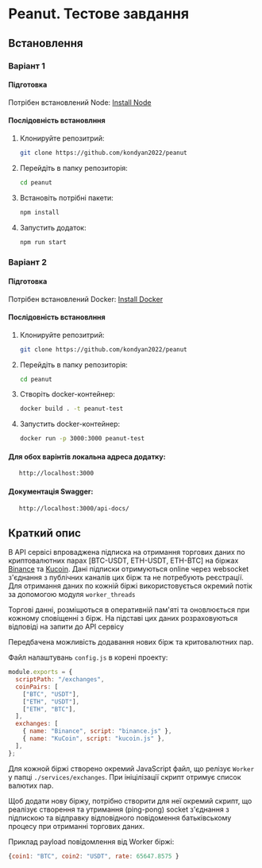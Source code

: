 # Peanut. Тестове завдання

## Встановлення

### Варіант 1

#### Підготовка

Потрібен встановлений Node: [Install Node](https://nodejs.org/en/download/)

#### Послідовність встановлння

1. Клонируйте репозитрий:

   ```bash
   git clone https://github.com/kondyan2022/peanut
   ```

2. Перейдіть в папку репозиторія:

   ```bash
   cd peanut
   ```

3. Встановіть потрібні пакети:

   ```bash
   npm install
   ```

4. Запустить додаток:

   ```bash
   npm run start
   ```

### Варіант 2

#### Підготовка

Потрібен встановлений Docker: [Install Docker](https://docs.docker.com/get-docker/)

#### Послідовність встановлння

1. Клонируйте репозитрий:

   ```bash
   git clone https://github.com/kondyan2022/peanut
   ```

2. Перейдіть в папку репозиторія:

   ```bash
   cd peanut
   ```

3. Створіть docker-контейнер:

   ```bash
   docker build . -t peanut-test
   ```

4. Запустить docker-контейнер:

   ```bash
   docker run -p 3000:3000 peanut-test
   ```

#### Для обох варінтів локальна адреса додатку:

```bash
   http://localhost:3000
```

#### Документація Swagger:

```bash
   http://localhost:3000/api-docs/
```

## Краткий опис

В API сервісі впроваджена підписка на отримання торгових даних по криптовалютних парах [BTC-USDT, ETH-USDT, ETH-BTC] на біржах [Binance](https://www.binance.com/) та [Kucoin](https://www.kucoin.com). Дані підписки отримуються online через websocket з'єднання з публічних каналів цих бірж та не потребують реєстрації.
Для отримання даних по кожній біржі використовується окремий потік за допомогою модуля `worker_threads`

Торгові данні, розміщються в оперативній пам'яті та оновлюється при кожному сповіщенні з бірж.
На підставі цих даних розраховуються відповіді на запити до API сервісу

Передбачена можливість додавання нових бірж та критовалютних пар.

Файл налаштувань `config.js` в корені проекту:

```javascript
module.exports = {
  scriptPath: "/exchanges",
  coinPairs: [
    ["BTC", "USDT"],
    ["ETH", "USDT"],
    ["ETH", "BTC"],
  ],
  exchanges: [
    { name: "Binance", script: "binance.js" },
    { name: "KuCoin", script: "kucoin.js" },
  ],
};
```

Для кожной біржі створено окремий JavaScript файл, що релізує `Worker` у папці `./services/exchanges`. При ініцілізації скрипт отримує список валютих пар.

Щоб додати нову біржу, потрібно створити для неї окремий скрипт, що реалізує створення та утримання (ping-pong) socket з'єднання з підпискою та відправку відповідного повідомення батьківському процесу при отриманні торгових даних.

Приклад payload повідомлення від Worker біржі:

```javascript
{coin1: "BTC", coin2: "USDT", rate: 65647.8575 }
```
